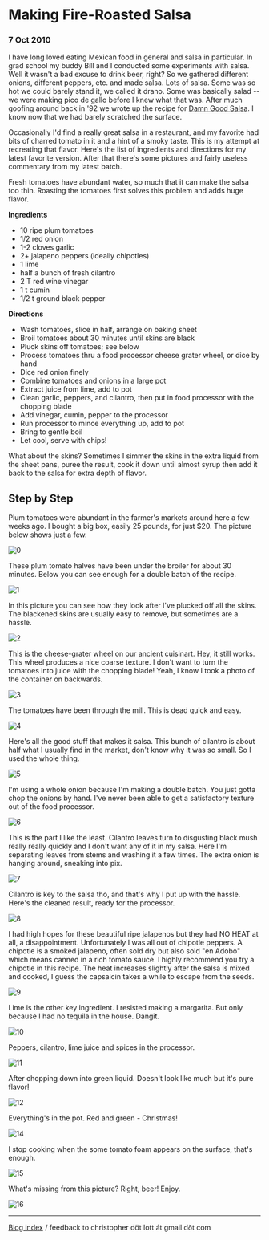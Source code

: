 # Making Fire-Roasted Salsa

### 7 Oct 2010

I have long loved eating Mexican food in general and salsa in
particular.  In grad school my buddy Bill and I conducted
some experiments with salsa.  Well it wasn't a bad excuse to drink
beer, right?  So we gathered different onions, different peppers,
etc. and made salsa.  Lots of salsa.  Some was so hot we could barely
stand it, we called it drano.  Some was basically salad -- we were
making pico de gallo before I knew what that was.  After much goofing
around back in '92 we wrote up the recipe for
[Damn Good Salsa](19920102_salsa_eng.html). I know now that we had
barely scratched the surface.

Occasionally I'd find a really great salsa in a restaurant, and my
favorite had bits of charred tomato in it and a hint of a smoky
taste.  This is my attempt at recreating that flavor.  Here's the list
of ingredients and directions for my latest favorite version. After
that there's some pictures and fairly useless commentary from my
latest batch.  

Fresh tomatoes have abundant water, so much that it can make the salsa too 
thin.  Roasting the tomatoes first solves this problem and adds huge flavor.

__Ingredients__

* 10 ripe plum tomatoes
* 1/2 red onion
* 1-2 cloves garlic
* 2+ jalapeno peppers (ideally chipotles)
* 1 lime
* half a bunch of fresh cilantro
* 2 T red wine vinegar
* 1 t cumin
* 1/2 t ground black pepper

__Directions__

* Wash tomatoes, slice in half, arrange on baking sheet
* Broil tomatoes about 30 minutes until skins are black
* Pluck skins off tomatoes; see below
* Process tomatoes thru a food processor cheese grater wheel,
     or dice by hand
* Dice red onion finely
* Combine tomatoes and onions in a large pot
* Extract juice from lime, add to pot
* Clean garlic, peppers, and cilantro, then put in food processor
  with the chopping blade
* Add vinegar, cumin, pepper to the processor
* Run processor to mince everything up, add to pot
* Bring to gentle boil
* Let cool, serve with chips!

What about the skins? Sometimes I simmer the skins in the extra liquid
from the sheet pans, puree the result, cook it down until almost syrup
then add it back to the salsa for extra depth of flavor.

## Step by Step

Plum tomatoes were abundant in the farmer's markets around here a few
weeks ago.  I bought a big box, easily 25 pounds, for just $20.  The
picture below shows just a few.

![0](pix/salsa-0.jpg)

These plum tomato halves have been under the broiler for about 30
minutes. Below you can see enough for a double batch of the recipe.

![1](pix/salsa-1.jpg)

In this picture you can see how they look after I've plucked off all
the skins.  The blackened skins are usually easy to remove, but
sometimes are a hassle.  

![2](pix/salsa-2.jpg)

This is the cheese-grater wheel on our ancient cuisinart.  Hey, it
still works.  This wheel produces a nice coarse texture.  I don't want
to turn the tomatoes into juice with the chopping blade!  Yeah, I know
I took a photo of the container on backwards.

![3](pix/salsa-3.jpg)

The tomatoes have been through the mill.  This is dead quick and easy.

![4](pix/salsa-4.jpg)

Here's all the good stuff that makes it salsa.  This bunch of cilantro is
about half what I usually find in the market, don't know why it was so
small.  So I used the whole thing.  

![5](pix/salsa-5.jpg)

I'm using a whole onion because I'm making a double batch.  You just
gotta chop the onions by hand.  I've never been able to get a
satisfactory texture out of the food processor. 

![6](pix/salsa-6.jpg)

This is the part I like the least.  Cilantro leaves turn to disgusting
black mush really really quickly and I don't want any of it in my
salsa.  Here I'm separating leaves from stems and washing it a few times.
The extra onion is hanging around, sneaking into pix.

![7](pix/salsa-7.jpg)

Cilantro is key to the salsa tho, and that's why I put up with the
hassle.  Here's the cleaned result, ready for the processor.

![8](pix/salsa-8.jpg)

I had high hopes for these beautiful ripe jalapenos but they had NO
HEAT at all, a disappointment.  Unfortunately I was all out of
chipotle peppers.  A chipotle is a smoked jalapeno, often sold dry
but also sold "en Adobo" which means canned in a rich tomato sauce.
I highly recommend you try a chipotle in this recipe.  The heat 
increases slightly after the salsa is mixed and cooked, I guess the
capsaicin takes a while to escape from the seeds.

![9](pix/salsa-9.jpg)

Lime is the other key ingredient.  I resisted making a margarita.  But
only because I had no tequila in the house.  Dangit.

![10](pix/salsa-10.jpg)

Peppers, cilantro, lime juice and spices in the processor.

![11](pix/salsa-11.jpg)

After chopping down into green liquid.  Doesn't look like much but
it's pure flavor!

![12](pix/salsa-12.jpg)

Everything's in the pot.  Red and green - Christmas!

![14](pix/salsa-14.jpg)

I stop cooking when the some tomato foam appears on the surface,
that's enough.

![15](pix/salsa-15.jpg)

What's missing from this picture?  Right, beer!  Enjoy.

![16](pix/salsa-16.jpg)

---

[Blog index](../index.html) / feedback to christopher d&ouml;t lott &aacute;t gmail d&eth;t&nbsp;com
